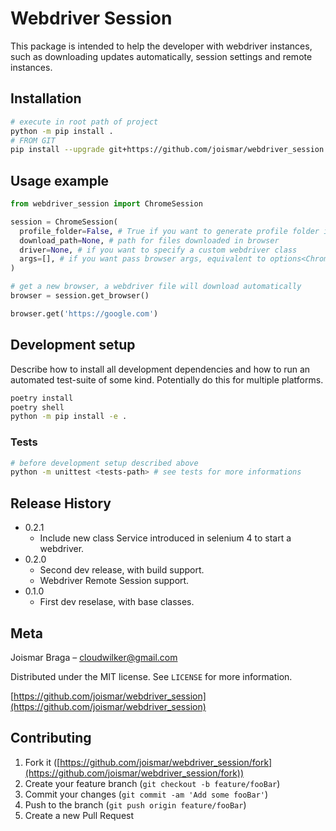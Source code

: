 # Webdriver Session

This package is intended to help the developer with webdriver instances, such as downloading updates automatically, session settings and remote instances.

## Installation

```sh
# execute in root path of project
python -m pip install .
# FROM GIT
pip install --upgrade git+https://github.com/joismar/webdriver_session.git
```

## Usage example

```python
from webdriver_session import ChromeSession

session = ChromeSession(
  profile_folder=False, # True if you want to generate profile folder inside the project folder and persist it
  download_path=None, # path for files downloaded in browser
  driver=None, # if you want to specify a custom webdriver class
  args=[], # if you want pass browser args, equivalent to options<ChromeOptions>.add_argument('--argument_here')
)

# get a new browser, a webdriver file will download automatically
browser = session.get_browser()

browser.get('https://google.com')
```

## Development setup

Describe how to install all development dependencies and how to run an automated test-suite of some kind. Potentially do this for multiple platforms.

```sh
poetry install
poetry shell
python -m pip install -e .
```

### Tests

```sh
# before development setup described above
python -m unittest <tests-path> # see tests for more informations
```

## Release History

* 0.2.1
  * Include new class Service introduced in selenium 4 to start a webdriver.
* 0.2.0
  * Second dev release, with build support.
  * Webdriver Remote Session support.
* 0.1.0
  * First dev reselase, with base classes.

## Meta

Joismar Braga – cloudwilker@gmail.com

Distributed under the MIT license. See ``LICENSE`` for more information.

[https://github.com/joismar/webdriver_session](https://github.com/joismar/webdriver_session)

## Contributing

1. Fork it ([https://github.com/joismar/webdriver_session/fork](https://github.com/joismar/webdriver_session/fork))
2. Create your feature branch (`git checkout -b feature/fooBar`)
3. Commit your changes (`git commit -am 'Add some fooBar'`)
4. Push to the branch (`git push origin feature/fooBar`)
5. Create a new Pull Request

